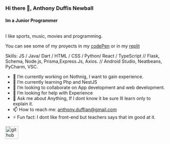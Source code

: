 ### Hi there 👋, Anthony Duffis Newball
#### Im a Junior Programmer
<img src= "https://anime.goodfon.com/download/net-igry-net-zhizni-no-game-no-life-anime/1366x768/" alt = "">

I like sports, music, movies and programming.

You can see some of my proyects in my [codePen](codepen.io/blackanthony14) or in my [replit](replit.com/@blackanthony14)

Skills: JS / Java/ Dart / HTML / CSS / Python/ React / TypeScript
// Flask, Schema, Node.js, Prisma,Express.Js, Axios.
// Android Studio, Neatbeans, PyCharm, VSC.

- 🔭 I’m currently working on Nothnig, I want to gain experience. 
- 🌱 I’m currently learning Php and NestJS
- 👯 I’m looking to collaborate on App development and web development. 
- 🤔 I’m looking for help with Experience 
- 💬 Ask me about Anything, If I dont know it be sure Ill learn only to explain it. 
- 📫 How to reach me: anthony.duffian@gmail.com 
- ⚡ Fun fact: I dont like front-end but teachers says that im good at it. 


[<img src='https://cdn.jsdelivr.net/npm/simple-icons@3.0.1/icons/github.svg' alt='github' height='40'>](https://github.com/https://github.com/blackanthony14)  


